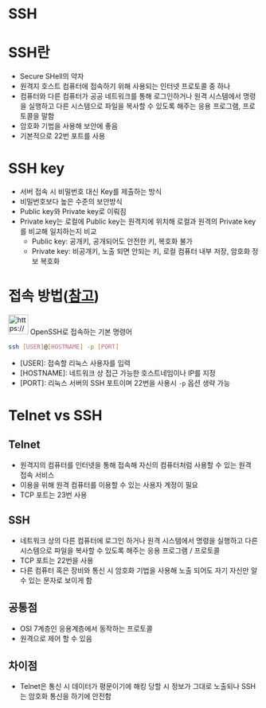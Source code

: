 # SSH

# SSH란

- Secure SHell의 약자
- 원격지 호스트 컴퓨터에 접속하기 위해 사용되는 인터넷 프로토콜 중 하나
- 컴퓨터와 다른 컴퓨터가 공공 네트워크를 통해 로그인하거나 원격 시스템에서 명령을 실행하고 다른 시스템으로 파일을 복사할 수 있도록 해주는 응용 프로그램, 프로토콜을 말함
- 암호화 기법을 사용해 보안에 좋음
- 기본적으로 22번 포트를 사용

# SSH key

- 서버 접속 시 비밀번호 대신 Key를 제출하는 방식
- 비밀번호보다 높은 수준의 보안방식
- Public key와 Private key로 이뤄짐
- Private key는 로컬에 Public key는 원격지에 위치해 로컬과 원격의 Private key를 비교해 일치하는지 비교
    - Public key: 공개키, 공개되어도 안전한 키, 복호화 불가
    - Private key: 비공개키, 노출 되면 안되는 키, 로컬 컴퓨터 내부 저장, 암호화 정보 복호화

# 접속 방법([참고](https://www.lainyzine.com/ko/article/how-to-connect-to-linux-server-with-ssh-on-windows-10/))

<aside>
<img src="https://www.notion.so/icons/exclamation-mark_gray.svg" alt="https://www.notion.so/icons/exclamation-mark_gray.svg" width="40px" /> OpenSSH로 접속하는 기본 명령어

```bash
ssh [USER]@[HOSTNAME] -p [PORT]
```

- [USER]: 접속할 리눅스 사용자를 입력
- [HOSTNAME]: 네트워크 상 접근 가능한 호스트네임이나 IP를 지정
- [PORT]: 리눅스 서버의 SSH 포트이며 22번을 사용시 `-p` 옵션 생략 가능
</aside>

# Telnet vs SSH

## Telnet

- 원격지의 컴퓨터를 인터넷을 통해 접속해 자신의 컴퓨터처럼 사용할 수 있는 원격 접속 서비스
- 이용을 위해 원격 컴퓨터를 이용할 수 있는 사용자 계정이 필요
- TCP 포트는 23번 사용

## SSH

- 네트워크 상의 다른 컴퓨터에 로그인 하거나 원격 시스템에서 명령을 실행하고 다른 시스템으로 파일을 복사할 수 있도록 해주는 응용 프로그램 / 프로토콜
- TCP 포트는 22번을 사용
- 다른 컴퓨터 혹은 장비와 통신 시 암호화 기법을 사용해 노출 되어도 자기 자신만 알 수 있는 문자로 보이게 함

## 공통점

- OSI 7계층인 응용계층에서 동작하는 프로토콜
- 원격으로 제어 할 수 있음

## 차이점

- Telnet은 통신 시 데이터가 평문이기에 해킹 당할 시 정보가 그대로 노출되나 SSH는 암호화 통신을 하기에 안전함